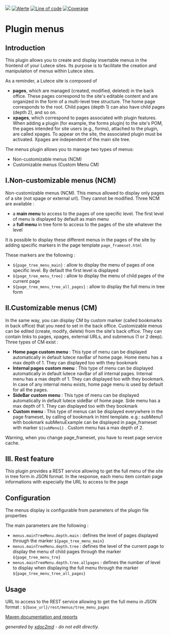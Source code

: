 ![](https://dev.lutece.paris.fr/jenkins/buildStatus/icon?job=cms-plugin-menus-deploy)
[![Alerte](https://dev.lutece.paris.fr/sonar/api/project_badges/measure?project=fr.paris.lutece.plugins%3Aplugin-menus&metric=alert_status)](https://dev.lutece.paris.fr/sonar/dashboard?id=fr.paris.lutece.plugins%3Aplugin-menus)
[![Line of code](https://dev.lutece.paris.fr/sonar/api/project_badges/measure?project=fr.paris.lutece.plugins%3Aplugin-menus&metric=ncloc)](https://dev.lutece.paris.fr/sonar/dashboard?id=fr.paris.lutece.plugins%3Aplugin-menus)
[![Coverage](https://dev.lutece.paris.fr/sonar/api/project_badges/measure?project=fr.paris.lutece.plugins%3Aplugin-menus&metric=coverage)](https://dev.lutece.paris.fr/sonar/dashboard?id=fr.paris.lutece.plugins%3Aplugin-menus)

# Plugin menus

## Introduction

This plugin allows you to create and display insertable menus in the frontend of your Lutece sites. Its purpose is to facilitate the creation and manipulation of menus within Lutece sites.

As a reminder, a Lutece site is composed of
 
* **pages**, which are managed (created, modified, deleted) in the back office. These pages correspond to the site's editable content and are organized in the form of a multi-level tree structure. The home page corresponds to the root. Child pages (depth 1) can also have child pages (depth 2), and so on.
* **xpages**, which correspond to pages associated with plugin features. When adding a plugin (for example, the forms plugin) to the site's POM, the pages intended for site users (e.g., forms), attached to the plugin, are called xpages. To appear on the site, the associated plugin must be activated. Xpages are independent of the main site tree.


The menus plugin allows you to manage two types of menus:
 
* Non-customizable menus (NCM)
* Customizable menus (Custom Menu CM)

## I.Non-customizable menus (NCM)
Non-customizable menus (NCM). This menus allowed to display only pages of a site (not xpage or external url). They cannot be modified. Three NCM are available :
 
* a **main menu** to access to the pages of one specific level. The first level of menu is displayed by default as main menu
* a **full menu** in tree form to access to the pages of the site whatever the level


It is possible to display these different menus in the pages of the site by adding specific markers in the page template `page_frameset.html` 

These markers are the following :
 
*  `${page_tree_menu_main}` : allow to display the menu of pages of one specific level. By default the first level is displayed
*  `${page_tree_menu_tree}` : allow to display the menu of child pages of the current page
*  `${page_tree_menu_tree_all_pages}` : allow to display the full menu in tree form

## II.Customizable menus (CM)
In the same way, you can display CM by custom marker (called bookmarks in back office) that you need to set in the back office. Customizable menus can be edited (create, modify, delete) from the site's back office. They can contain links to pages, xpages, external URLs, and submenus (1 or 2 deep).
Three types of CM exist :
 
* **Home page custom menu** : This type of menu can be displayed automatically in default lutece navBar of home page. Home menu has a max depth of 1. They can displayed too with they bookmark
* **Internal pages custom menu** : This type of menu can be displayed automatically in default lutece navBar of all internal pages. Internal menu has a max depth of 1. They can displayed too with they bookmark. In case of any internal menu exists, home page menu is used by default for all the pages.
* **SideBar custom menu** : This type of menu can be displayed automatically in default lutece sideBar of home page. Side menu has a max depth of 1. They can displayed too with they bookmark
* **Custom menu** : This type of menus can be displayed everywhere in the page frameset, by calling of bookmark in html template. e.g.: subMenu1 with bookmark subMenuExample can be displayed in page_frameset with marker `${subMenu1}` . Custom menu has a max depth of 2.


Warning, when you change page_frameset, you have to reset page service cache.

## III. Rest feature
This plugin provides a REST service allowing to get the full menu of the site in tree form in JSON format. In the response, each menu item contain page informations with especially the URL to access to the page

## Configuration

The menus display is configurable from parameters of the plugin file properties

The main parameters are the following :
 
*  `menus.mainTreeMenu.depth.main` : defines the level of pages displayed through the marker `${page_tree_menu_main}` 
*  `menus.mainTreeMenu.depth.tree` : defines the level of the current page to display the menu of child pages through the marker `${page_tree_menu_tre}` 
*  `menus.mainTreeMenu.depth.tree.allpages` : defines the number of level to display when displaying the full menu through the marker `${page_tree_menu_tree_all_pages}` 


## Usage

URL to access to the REST service allowing to get the full menu in JSON format : `${base_url}/rest/menus/tree_menu_pages` 


[Maven documentation and reports](https://dev.lutece.paris.fr/plugins/plugin-menus/)



 *generated by [xdoc2md](https://github.com/lutece-platform/tools-maven-xdoc2md-plugin) - do not edit directly.*